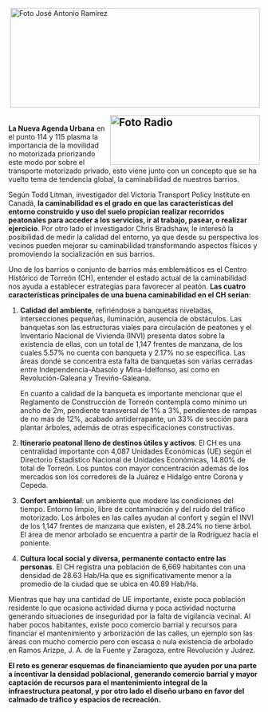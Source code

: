 <p>
   <a title="ir a Otras Publicaciones" href="http://www.trcimplan.gob.mx/autores/jose-antonio-ramirez-reyes.html"><img class="img-responsive contenido-imagen" src="../imagenes/128/arq-jose-antonio-ramirez-reyes-top2.png" align="right" alt="Foto José Antonio Ramírez" width="500" height="200"></a>

</p>

</br></br></br></br></br></br></br></br>
 <a title="ir a Programa de Radio" href="https://www.facebook.com/trcimplan/videos/468449927238404"><img class="img-responsive contenido-imagen" src="caminabilidad-en-el-centro-historico-de-torreon/programa-de-radio1.jpg" align="right" alt="Foto Radio" width="300" height="100"></a>
---

**La Nueva Agenda Urbana** en el punto 114 y 115 plasma la importancia de la movilidad no motorizada priorizando este modo por sobre el transporte motorizado privado, esto viene junto con un concepto que se ha vuelto tema de tendencia global, la caminabilidad de nuestros barrios.

Según Todd Litman, investigador del Victoria Transport Policy Institute en Canadá, **la caminabilidad es el grado en que las características del entorno construido y uso del suelo propician realizar recorridos peatonales para acceder a los servicios, ir al trabajo, pasear, o realizar ejercicio**. Por otro lado el investigador Chris Bradshaw, le interesó la posibilidad de medir la calidad del entorno, ya que desde su perspectiva los vecinos pueden mejorar su caminabilidad transformando aspectos físicos y promoviendo la socialización en sus barrios.

Uno de los barrios o conjunto de barrios más emblemáticos es el Centro Histórico de Torreón (CH), entender el estado actual de la caminabilidad nos ayuda a establecer estrategias para favorecer al peatón. **Las cuatro características principales de una buena caminabilidad en el CH serían**:

1. **Calidad del ambiente**, refiriéndose a banquetas niveladas, intersecciones pequeñas, iluminación, ausencia de obstáculos. Las banquetas son las estructuras viales para circulación de peatones y el Inventario Nacional de Vivienda (INVI) presenta datos sobre la existencia de ellas, con un total de 1,147 frentes de manzana, de los cuales 5.57% no cuenta con banqueta y 2.17% no se especifica. Las áreas donde se concentra esta falta de banquetas son varias cerradas entre Independencia-Abasolo y Mina-Idelfonso, así como en Revolución-Galeana y Treviño-Galeana.

   En cuanto a calidad de la banqueta es importante mencionar que el Reglamento de Construcción de Torreón contempla como mínimo un ancho de 2m, pendiente transversal de 1% a 3%, pendientes de rampas de no más de 12%, acabado antiderrapante, un 33% de sección para plantar árboles, además de otras especificaciones constructivas.

2. **Itinerario peatonal lleno de destinos útiles y activos**. El CH es una centralidad importante con 4,087 Unidades Económicas (UE) según el Directorio Estadístico Nacional de Unidades Económicas, 14.80% de total de Torreón. Los puntos con mayor concentración además de los mercados son los corredores de la Juárez e Hidalgo entre Corona y Cepeda.

3. **Confort ambiental**: un ambiente que modere las condiciones del tiempo. Entorno limpio, libre de contaminación y del ruido del tráfico motorizado. Los árboles en las calles ayudan al confort y según el INVI de los 1,147 frentes de manzana que existen, el 28.24% no tiene árbol. El área de menor arbolado se encuentra a partir de la Rodríguez hacía el poniente.

4. **Cultura local social y diversa, permanente contacto entre las personas**. El CH registra una población de 6,669 habitantes con una densidad de 28.63 Hab/Ha que es significativamente menor a la promedio de la ciudad que se ubica en 40.89 Hab/Ha.

Mientras que hay una cantidad de UE importante, existe poca población residente lo que ocasiona actividad diurna y poca actividad nocturna generando situaciones de inseguridad por la falta de vigilancia vecinal. Al haber pocos habitantes, existe poco comercio barrial y recursos para financiar el mantenimiento y arborización de las calles, un ejemplo son las áreas con mucho comercio pero con escasa o nula existencia de arbolado en Ramos Arizpe, J. A. de la Fuente y Zaragoza, entre Revolución y Juárez.

**El reto es generar esquemas de financiamiento que ayuden por una parte a incentivar la densidad poblacional, generando comercio barrial y mayor captación de recursos para el mantenimiento integral de la infraestructura peatonal, y por otro lado el diseño urbano en favor del calmado de tráfico y espacios de recreación.**
</br>
